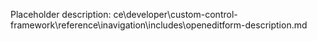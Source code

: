 Placeholder description: ce\developer\custom-control-framework\reference\inavigation\includes\openeditform-description.md